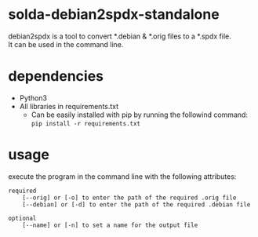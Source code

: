 # solda-debian2spdx-standalone
debian2spdx is a tool to convert *.debian & *.orig files to a *.spdx file.  
It can be used in the command line.  

# dependencies
* Python3
* All libraries in requirements.txt
    * Can be easily installed with pip by running the followind command: ```pip install -r requirements.txt```


# usage
execute the program in the command line with the following attributes:  

    required  
        [--orig] or [-o] to enter the path of the required .orig file  
        [--debian] or [-d] to enter the path of the required .debian file  

    optional  
        [--name] or [-n] to set a name for the output file  



